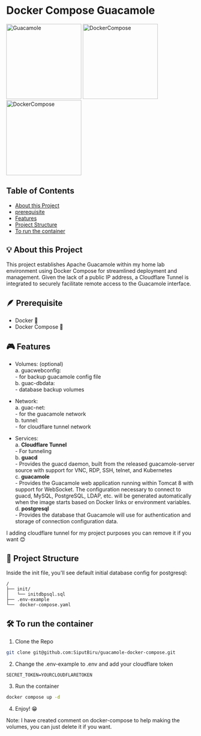 # Docker Compose Guacamole

<span>
<img src="https://upload.wikimedia.org/wikipedia/commons/3/31/Apache_Guacamole_logo.png" width="200" alt="Guacamole"/>
<img src="https://raw.githubusercontent.com/docker/compose/main/logo.png" width="200" alt="DockerCompose"/>
<img src="https://upload.wikimedia.org/wikipedia/commons/thumb/2/29/Postgresql_elephant.svg/1200px-Postgresql_elephant.svg.png" width="200" alt="DockerCompose"/>
</span>

## Table of Contents
- [About this Project](#-about-the-project)
- [prerequisite](#-prerequisite)
- [Features](#-features)
- [Project Structure](#-project-structure)
- [To run the container](#️-to-run-the-container)

## 💡 About this Project

<p>
This project establishes Apache Guacamole within my home lab environment using Docker Compose for streamlined deployment and management. Given the lack of a public IP address, a Cloudflare Tunnel is integrated to securely facilitate remote access to the Guacamole interface.
<p>

## 🪶 Prerequisite
- Docker 🐋
- Docker Compose 🐳

## 🎮 Features

- Volumes: (optional) <br>
    a. guacwebconfig: <br>
        - for backup guacamole config file <br>
    b. guac-dbdata: <br>
        - database backup volumes <br>

- Network: <br>
    a. guac-net: <br>
        - for the guacamole network <br>
    b. tunnel: <br>
        - for cloudflare tunnel network <br>

- Services: <br>
    a. **Cloudflare Tunnel** <br>
        - For tunneling <br>
    b. **guacd** <br>
        - Provides the guacd daemon, built from the released guacamole-server source with support for VNC, RDP, SSH, telnet, and Kubernetes <br>
    c. **guacamole** <br>
        - Provides the Guacamole web application running within Tomcat 8 with support for WebSocket. The configuration necessary to connect to guacd, MySQL, PostgreSQL, LDAP, etc. will be generated automatically when the image starts based on Docker links or environment variables. <br>
    d. **postgresql** <br>
        - Provides the database that Guacamole will use for authentication and storage of connection configuration data. <br>

I adding cloudflare tunnel for my project purposes you can remove it if you want 😊

## 🚀 Project Structure

Inside the init file, you'll see default initial database config for postgresql:

```text
/
├── init/
│   └── initdbpsql.sql
├── .env-example
└──  docker-compose.yaml
```

## 🛠️ To run the container

1. Clone the Repo 
```bash
git clone git@github.com:SiputBiru/guacamole-docker-compose.git
```

2. Change the .env-example to .env and add your cloudflare token
```text
SECRET_TOKEN=YOURCLOUDFLARETOKEN
```

3. Run the container
```sh
docker compose up -d
```

4. Enjoy! 😁

Note: I have created comment on docker-compose to help making the volumes, you can just delete it if you want.